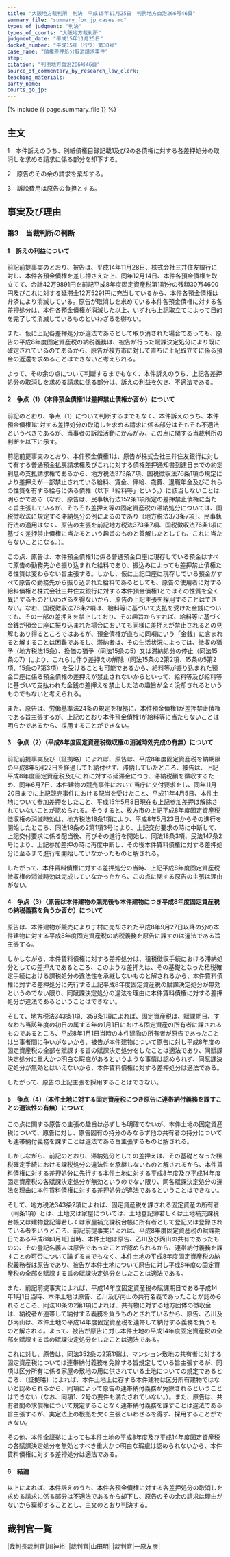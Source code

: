```yaml
---
title: "大阪地方裁判所　判決　平成15年11月25日　判例地方自治266号46頁"
summary_file: "summary_for_jp_cases.md"
types_of_judgment: "判決"
types_of_courts: "大阪地方裁判所"
judgment_date: "平成15年11月25日"
docket_number: "平成15年（行ウ）第38号"
case_name: "債権差押処分取消請求事件"
step:
citation: "判例地方自治266号46頁"
source_of_commentary_by_research_law_clerk:
teaching_materials:
party_name:
courts_go_jp:
---
```



{% include {{ page.summary_file }}  %}







## 主文


1　本件訴えのうち、別紙債権目録記載1及び2の各債権に対する各差押処分の取消しを求める請求に係る部分を却下する。

2　原告のその余の請求を棄却する。

3　訴訟費用は原告の負担とする。





## 事実及び理由


### 第3　当裁判所の判断

#### 1　訴えの利益について

前記前提事実のとおり、被告は、平成14年11月28日、株式会社三井住友銀行に対し、本件各預金債権を差し押さえた上、同年12月14日、本件各預金債権を取立てて、合計42万9891円を前記平成8年度固定資産税第1期分の残額30万4600円及びこれに対する延滞金12万5291円に充当しているから、本件各預金債権は弁済により消滅している。原告が取消しを求めている本件各預金債権に対する各差押処分は、本件各預金債権が消滅した以上、いずれも上記取立てによって目的を完了して消滅しているものといわざるを得ない。

また、仮に上記各差押処分が違法であるとして取り消された場合であっても、原告の平成8年度固定資産税の納税義務は、被告が行った賦課決定処分により既に確定されているのであるから、原告が枚方市に対して直ちに上記取立てに係る預金の返還を求めることはできないと考えられる。

よって、その余の点について判断するまでもなく、本件訴えのうち、上記各差押処分の取消しを求める請求に係る部分は、訴えの利益を欠き、不適法である。

#### 2　争点（1）（本件預金債権1は差押禁止債権か否か）について

前記のとおり、争点（1）について判断するまでもなく、本件訴えのうち、本件預金債権1に対する差押処分の取消しを求める請求に係る部分はそもそも不適法というべきであるが、当事者の訴訟活動にかんがみ、この点に関する当裁判所の判断を以下に示す。

前記前提事実のとおり、本件預金債権1は、原告が株式会社三井住友銀行に対して有する普通預金払戻請求権及びこれに対する債権差押通知書到達日までの約定利息の支払請求権であるから、地方税法373条7項、国税徴収法76条1項の規定により差押えが一部禁止されている給料、賃金、俸給、歳費、退職年金及びこれらの性質を有する給与に係る債権（以下「給料等」という。）に該当しないことは明らかである（なお、原告は、民事執行法152条1項所定の差押禁止債権に当たる旨主張しているが、そもそも差押え等の固定資産税の滞納処分については、国税徴収法に規定する滞納処分の例によるのであり〔地方税法373条7項〕、民事執行法の適用はなく、原告の主張を前記地方税法373条7項、国税徴収法76条1項に基づく差押禁止債権に当たるという趣旨のものと善解したとしても、これに当たらないことになる。）。

この点、原告は、本件預金債権1に係る普通預金口座に現存している預金はすべて原告の勤務先から振り込まれた給料であり、振込みによっても差押禁止債権たる性質は変わらない旨主張する。しかし、仮に上記口座に現存している預金がすべて原告の勤務先から振り込まれた給料であるとしても、原告の使用者に対する給料債権と株式会社三井住友銀行に対する本件預金債権1とではその性質を全く異にするものといわざるを得ないから、原告の上記主張を採用することはできない。なお、国税徴収法76条2項は、給料等に基づいて支払を受けた金銭についても、その一部の差押えを禁止しており、その趣旨からすれば、給料等に基づく金銭が預金口座に振り込まれた場合においても同様に差押えが禁止されるとの見解もあり得るところではあるが、預金債権が直ちに同項にいう「金銭」に含まれると解することは困難であるし、滞納者は、その生活状況によっては、徴収の猶予（地方税法15条）、換価の猶予（同法15条の5）又は滞納処分の停止（同法15条の7）により、これらに伴う差押えの解除（同法15条の2第2項、15条の5第2項、15条の7第3項）を受けることも可能であるから、給料等が振り込まれた預金口座に係る預金債権の差押えが禁止されないからといって、給料等及び給料等に基づいて支払われた金銭の差押えを禁止した法の趣旨が全く没却されるというものでもないと考えられる。

また、原告は、労働基準法24条の規定を根拠に、本件預金債権1が差押禁止債権である旨主張するが、上記のとおり本件預金債権1が給料等に当たらないことは明らかであるから、採用することができない。

#### 3　争点（2）（平成8年度固定資産税徴収権の消滅時効完成の有無）について

前記前提事実及び〔証拠略〕によれば、原告は、平成8年度固定資産税を納期限の平成8年5月22日を経過しても納付せず、滞納していたところ、被告は、上記平成8年度固定資産税及びこれに対する延滞金につき、滞納税額を徴収するため、同年6月7日、本件建物の競売事件において当庁に交付要求をし、同年11月20日までに上記競売事件における配当を受けたこと、平成11年4月5日、本件土地について参加差押をしたこと、平成15年5月8日現在も上記参加差押は解除されていないことが認められる。そうすると、枚方市の上記平成8年度固定資産税徴収権の消滅時効は、地方税法18条1項により、平成8年5月23日からその進行を開始したところ、同法18条の2第1項3号により、上記交付要求の時に中断して、上記交付要求に係る配当後、再びその進行を開始し、同法18条3項、民法147条2号により、上記参加差押の時に再度中断し、その後本件賃料債権に対する差押処分に至るまで進行を開始していなかったものと解される。

したがって、本件賃料債権に対する差押処分の当時、上記平成8年度固定資産税徴収権の消滅時効は完成していなかったから、この点に関する原告の主張は理由がない。

#### 4　争点（3）（原告は本件建物の競売後も本件建物につき平成8年度固定資産税の納税義務を負うか否か）について

原告は、本件建物が競売により丁村に売却された平成8年9月27日以降の分の本件建物に対する平成8年度固定資産税の納税義務を原告に課すのは違法である旨主張する。

しかしながら、本件賃料債権に対する差押処分は、租税徴収手続における滞納処分としての差押えであるところ、このような差押えは、その基礎となった租税確定手続における課税処分の違法性を承継しないものと解されるから、本件賃料債権に対する差押処分に先行する上記平成8年度固定資産税の賦課決定処分が無効というのでない限り、同賦課決定処分の違法を理由に本件賃料債権に対する差押処分が違法であるということはできない。



そして、地方税法343条1項、359条1項によれば、固定資産税は、賦課期日、すなわち当該年度の初日の属する年の1月1日における固定資産の所有者に課されるものであるところ、平成8年1月1日当時の本件建物の所有者が原告であったことは当事者間に争いがないから、被告が本件建物について原告に対し平成8年度の固定資産税の全部を賦課する旨の賦課決定処分をしたことは適法であり、同賦課決定処分に重大かつ明白な瑕疵があるというような事情は認められず、同賦課決定処分が無効とはいえないから、本件賃料債権に対する差押処分は適法である。

したがって、原告の上記主張を採用することはできない。

#### 5　争点（4）（本件土地に対する固定資産税につき原告に連帯納付義務を課すことの適法性の有無）について

この点に関する原告の主張の趣旨は必ずしも明確でないが、本件土地の固定資産税について、原告に対し、原告固有の持分のみならず他の共有者の持分についても連帯納付義務を課すことは違法である旨主張するものと解される。

しかしながら、前記のとおり、滞納処分としての差押えは、その基礎となった租税確定手続における課税処分の違法性を承継しないものと解されるから、本件賃料債権に対する差押処分に先行する本件土地に対する平成8年度及び平成14年度固定資産税の各賦課決定処分が無効というのでない限り、同各賦課決定処分の違法を理由に本件賃料債権に対する差押処分が違法であるということはできない。

そして、地方税法343条2項によれば、固定資産税を課される固定資産の所有者（同条1項）とは、土地又は家屋については、土地登記簿若しくは土地補充課税台帳又は建物登記簿若しくは家屋補充課税台帳に所有者として登記又は登録されている者をいうところ、前記前提事実によれば、平成8年度固定資産税の賦課期日である平成8年1月1日当時、本件土地は原告、乙川及び丙山の共有であったものの、その登記名義人は原告であったことが認められるから、連帯納付義務を課すことの可否について論ずるまでもなく、本件土地の平成8年度固定資産税の納税義務者は原告であり、被告が本件土地について原告に対し平成8年度の固定資産税の全部を賦課する旨の賦課決定処分をしたことは適法である。



また、前記前提事実によれば、平成14年度固定資産税の賦課期日である平成14年1月1日当時、本件土地は原告、乙川及び丙山の共有名義であったことが認められるところ、同法10条の2第1項によれば、共有物に対する地方団体の徴収金は、納税者が連帯して納付する義務を負うものとされているから、原告、乙川及び丙山は、本件土地の平成14年度固定資産税を連帯して納付する義務を負うものと解される。よって、被告が原告に対し本件土地の平成14年度固定資産税の全部を賦課する旨の賦課決定処分をしたことは適法である。

これに対し、原告は、同法352条の2第1項は、マンション敷地の共有者に対する固定資産税については連帯納付義務を免除する旨規定している旨主張するが、同項は区分所有に係る家屋の敷地の用に供されている土地についての規定であるところ、〔証拠略〕によれば、本件土地上に存する本件建物は区分所有建物ではないと認められるから、同項によって原告の連帯納付義務が免除されるということはできない（なお、同項1、2号の要件も満たされていない。）。また、原告は、共有者間の求償権について規定することなく連帯納付義務を課すことは違法である旨主張するが、実定法上の根拠を欠く主張といわざるを得ず、採用することができない。

その他、本件全証拠によっても本件土地の平成8年度及び平成14年度固定資産税の各賦課決定処分を無効とすべき重大かつ明白な瑕疵は認められないから、本件賃料債権に対する差押処分は適法である。

#### 6　結論

以上によれば、本件訴えのうち、本件各預金債権に対する各差押処分の取消しを求める請求に係る部分は不適法であるから却下し、原告のその余の請求は理由がないから棄却することとし、主文のとおり判決する。

## 裁判官一覧

|裁判長裁判官|川神裕|
|裁判官|山田明|
|裁判官|一原友彦|

